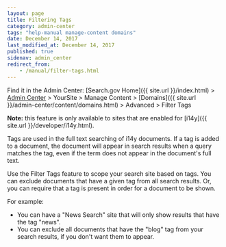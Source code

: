 ```yaml
---
layout: page
title: Filtering Tags
category: admin-center
tags: "help-manual manage-content domains"
date: December 14, 2017
last_modified_at: December 14, 2017
published: true
sidenav: admin_center
redirect_from:
    - /manual/filter-tags.html
---
```


Find it in the Admin Center: [Search.gov Home]({{ site.url }}/index.html) > [Admin Center](https://search.usa.gov/sites/) > YourSite > Manage Content > [Domains]({{ site.url }}/admin-center/content/domains.html) > Advanced > Filter Tags

**Note:** this feature is only available to sites that are enabled for [i14y]({{ site.url }}/developer/i14y.html).

Tags are used in the full text searching of i14y documents. If a tag is added to a document, the document will appear in search results when a query matches the tag, even if the term does not appear in the document's full text.

Use the Filter Tags feature to scope your search site based on tags. You can exclude documents that have a given tag from all search results. Or, you can require that a tag is present in order for a document to be shown.

For example:
* You can have a "News Search" site that will only show results that have the tag "news".
* You can exclude all documents that have the "blog" tag from your search results, if you don't want them to appear.
